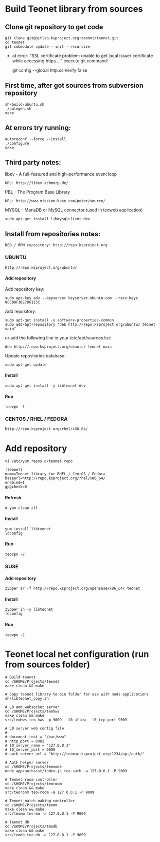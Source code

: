 # Build Teonet library from sources

## Clone git repository  to get code

    git clone git@gitlab.ksproject.org:teonet/teonet.git
    cd teonet
    git submodule update --init --recursive

* at error: "SSL certificate problem: unable to get local issuer 
certificate while accessing https ..." execute git command:

    git config --global http.sslVerify false

## First time, after got sources from subversion repository

    sh/build-ubuntu.sh
    ./autogen.sh
    make
 

## At errors try running:

    autoreconf --force --install
    ./configure
    make


## Third party notes:

libev - A full-featured and high-performance event loop

    URL: http://libev.schmorp.de/


PBL - The Program Base Library

    URL: http://www.mission-base.com/peter/source/

MYSQL - MariaDB or MySQL connector (used in teoweb application)

    sudo apt-get install libmysqlclient-dev


## Install from repositories notes:

    DEB / RPM repository: http://repo.ksproject.org

### UBUNTU

    http://repo.ksproject.org/ubuntu/

#### Add repository

Add repository key:  

    sudo apt-key adv --keyserver keyserver.ubuntu.com --recv-keys 8CC88F3BE7D6113C
    
Add repository:    

    sudo apt-get install -y software-properties-common
    sudo add-apt-repository "deb http://repo.ksproject.org/ubuntu/ teonet main"
    
or add the following line to your /etc/apt/sources.list:  

    deb http://repo.ksproject.org/ubuntu/ teonet main
    
Update repositories database:    
    
    sudo apt-get update

#### Install

    sudo apt-get install -y libteonet-dev

#### Run

    teovpn -?


### CENTOS / RHEL / FEDORA

    http://repo.ksproject.org/rhel/x86_64/

# Add repository

    vi /etc/yum.repos.d/teonet.repo

    [teonet]
    name=Teonet library for RHEL / CentOS / Fedora
    baseurl=http://repo.ksproject.org/rhel/x86_64/
    enabled=1
    gpgcheck=0

#### Refresh

    # yum clean all

#### Install

    yum install libteonet
    ldconfig 

#### Run

    teovpn -?


### SUSE

#### Add repository

    zypper ar -f http://repo.ksproject.org/opensuse/x86_64/ teonet

#### Install
    
    zypper in -y libteonet
    ldconfig

#### Run

    teovpn -?
    

# Teonet local net configuration (run from sources folder)

    # Build teonet
    cd /$HOME/Projects/teonet
    make clean && make

    # Copy teonet library to bin folder for use with node applications
    sh/libteonet_copy.sh

    # L0 and websocket server
    cd /$HOME/Projects/teohws
    make clean && make
    src/teohws teo-hws -p 9009 --l0_allow --l0_tcp_port 9009

    # L0 server web config file
    #
    # document_root = "/var/www"
    # http_port = 8082
    # l0_server_name = "127.0.0.1"
    # l0_server_port = 9009
    # auth_server_url = "http://teomac.ksproject.org:1234/api/auth/"

    # Auth helper server
    cd /$HOME/Projects/teonode
    node app/authasst/index.js teo-auth -a 127.0.0.1 -P 9009

    # Teonet room controller
    cd /$HOME/Projects/teoroom
    make clean && make
    src/teoroom teo-room -a 127.0.0.1 -P 9009

    # Teonet match making controller
    cd /$HOME/Projects/teomm
    make clean && make
    src/teomm teo-mm -a 127.0.0.1 -P 9009

    # Teonet db
    cd /$HOME/Projects/teodb
    make clean && make
    src/teodb teo-db -a 127.0.0.1 -P 9009

